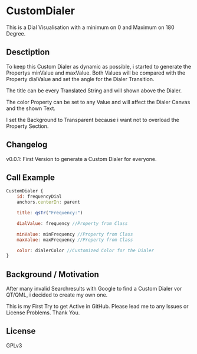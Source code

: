 # CustomDialer
This is a Dial Visualisation with a minimum on 0 and Maximum on 180 Degree.

Desctiption
----------
To keep this Custom Dialer as dynamic as possible, i started to generate the Propertys minValue and maxValue. Both Values will be compared with the Property dialValue and set the angle for the Dialer Transition. 

The title can be every Translated String and will shown above the Dialer.

The color Property can be set to any Value and will affect the Dialer Canvas and the shown Text.

I set the Background to Transparent because i want not to overload the Property Section.

Changelog
----------
v0.0.1: First Version to generate a Custom Dialer for everyone.

Call Example
----------
```QML
CustomDialer {
    id: frequencyDial
    anchors.centerIn: parent

    title: qsTr("Frequency:")

    dialValue: frequency //Property from Class

    minValue: minFrequency //Property from Class
    maxValue: maxFrequency //Property from Class

    color: dialerColor //Customized Color for the Dialer
}
```

Background / Motivation
----------
After many invalid Searchresults with Google to find a Custom Dialer vor QT/QML, i decided to create my own one.

This is my First Try to get Active in GitHub. Please lead me to any Issues or License Problems. Thank You.

License
----------
GPLv3
